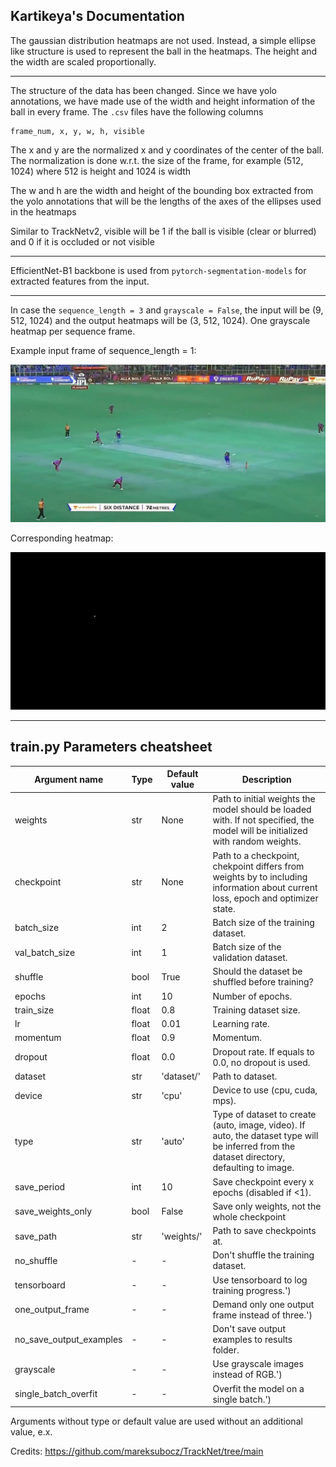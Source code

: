 ## Kartikeya's Documentation

The gaussian distribution heatmaps are not used. Instead, a simple ellipse like structure is used to represent the ball in the heatmaps. The height and the width are scaled proportionally.

---

The structure of the data has been changed. Since we have yolo annotations, we have made use of the width and height information of the ball in every frame. The `.csv` files have the following columns
  
  ```
  frame_num, x, y, w, h, visible
  ```

  The x and y are the normalized x and y coordinates of the center of the ball. The normalization is done w.r.t. the size of the frame, for example (512, 1024) where 512 is height and 1024 is width

  The w and h are the width and height of the bounding box extracted from the yolo annotations that will be the lengths of the axes of the ellipses used in the heatmaps

  Similar to TrackNetv2, visible will be 1 if the ball is visible (clear or blurred) and 0 if it is occluded or not visible

---

EfficientNet-B1 backbone is used from `pytorch-segmentation-models` for extracted features from the input.

---

In case the `sequence_length = 3` and `grayscale = False`, the input will be (9, 512, 1024) and the output heatmaps will be (3, 512, 1024). One grayscale heatmap per sequence frame.

Example input frame of sequence_length = 1:

<img src="assets/example_input_frame.PNG" width='512'>

Corresponding heatmap:

<img src="assets/example_heatmap.PNG" width='512'>

---

## train.py Parameters cheatsheet
| Argument name      | Type  | Default value | Description |
|--------------------|-------|---------------|-------------|
|weights                |str    |None           |Path to initial weights the model should be loaded with. If not specified, the model will be initialized with random weights.|
|checkpoint             |str    |None           |Path to a checkpoint, chekpoint differs from weights by to including information about current loss, epoch and optimizer state.|
|batch_size             |int    |2              |Batch size of the training dataset.|
|val_batch_size         |int    |1              |Batch size of the validation dataset.|
|shuffle                |bool   |True           |Should the dataset be shuffled before training?|
|epochs                 |int    |10             |Number of epochs.|
|train_size             |float  |0.8            |Training dataset size.|
|lr                     |float  |0.01           |Learning rate.|
|momentum               |float  |0.9            |Momentum.|
|dropout                |float  |0.0            |Dropout rate. If equals to 0.0, no dropout is used.|
|dataset                |str    |'dataset/'     |Path to dataset.|
|device                 |str    |'cpu'          |Device to use (cpu, cuda, mps).|
|type                   |str    |'auto'         |Type of dataset to create (auto, image, video). If auto, the dataset type will be inferred from the dataset directory, defaulting to image.|
|save_period            |int    |10             |Save checkpoint every x epochs (disabled if <1).|
|save_weights_only      |bool   |False          |Save only weights, not the whole checkpoint|
|save_path              |str    |'weights/'     |Path to save checkpoints at.|
|no_shuffle             | -     | -             |Don't shuffle the training dataset.|
|tensorboard            | -     | -             |Use tensorboard to log training progress.')|
|one_output_frame       | -     | -             |Demand only one output frame instead of three.')|
|no_save_output_examples| -     | -             |Don't save output examples to results folder.|
|grayscale              | -     | -             |Use grayscale images instead of RGB.')|
|single_batch_overfit   | -     | -             |Overfit the model on a single batch.')|

Arguments without type or default value are used without an additional value, e.x.

Credits: https://github.com/mareksubocz/TrackNet/tree/main